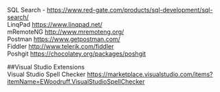 SQL Search - https://www.red-gate.com/products/sql-development/sql-search/   
LinqPad https://www.linqpad.net/   
mRemoteNG http://www.mremoteng.org/   
Postman https://www.getpostman.com/    
Fiddler http://www.telerik.com/fiddler    
Poshgit https://chocolatey.org/packages/poshgit   

##Visual Studio Extensions    
Visual Studio Spell Checker https://marketplace.visualstudio.com/items?itemName=EWoodruff.VisualStudioSpellChecker

